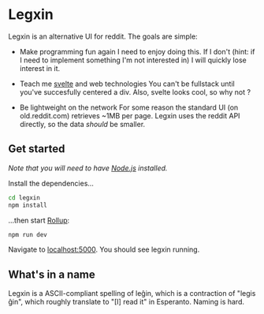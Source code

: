 # Legxin

Legxin is an alternative UI for reddit. The goals are simple:

- Make programming fun again
I need to enjoy doing this. If I don't (hint: if I need to implement something I'm not interested in) I will quickly lose interest in it.

- Teach me [svelte](https://svelte.dev/) and web technologies
You can't be fullstack until you've succesfully centered a div. Also, svelte looks cool, so why not ?

- Be lightweight on the network
For some reason the standard UI (on old.reddit.com) retrieves ~1MB per page. Legxin uses the reddit API directly, so the data _should_ be smaller.

## Get started
*Note that you will need to have [Node.js](https://nodejs.org) installed.*

Install the dependencies...

```bash
cd legxin
npm install
```

...then start [Rollup](https://rollupjs.org):

```bash
npm run dev
```

Navigate to [localhost:5000](http://localhost:5000). You should see legxin running.

## What's in a name
Legxin is a ASCII-compliant spelling of leĝin, which is a contraction of "legis ĝin", which roughly translate to "[I] read it" in Esperanto. Naming is hard.
